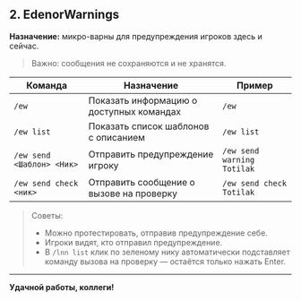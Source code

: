 ## 2. EdenorWarnings
**Назначение:** микро-варны для предупреждения игроков здесь и сейчас.
> Важно: сообщения не сохраняются и не хранятся.

| Команда | Назначение | Пример |
|---------|------------|--------|
| `/ew` | Показать информацию о доступных командах | `/ew` |
| `/ew list` | Показать список шаблонов с описанием | `/ew list` |
| `/ew send <Шаблон> <Ник>` | Отправить предупреждение игроку | `/ew send warning Totilak` |
| `/ew send check <ник>` | Отправить сообщение о вызове на проверку | `/ew send check Totilak` |

> Советы:
> - Можно протестировать, отправив предупреждение себе.
> - Игроки видят, кто отправил предупреждение.
> - В `/lnn list` клик по зеленому нику автоматически подставляет команду вызова на проверку — остаётся только нажать Enter.

---

**Удачной работы, коллеги!**

